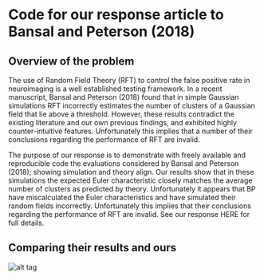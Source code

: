 # Code for our response article to Bansal and Peterson (2018)
## Overview of the problem
The use of Random Field Theory (RFT) to control the false positive rate in neuroimaging
is a well established testing framework.  In a recent manuscript, Bansal and Peterson (2018)
found that in simple Gaussian simulations RFT incorrectly estimates the number of clusters
of a Gaussian field that lie above a threshold. However, these results contradict the
existing literature and our own previous findings, and exhibited highly counter-intuitive
features. Unfortunately this implies that a number of their conclusions regarding the performance of RFT are
invalid.

The purpose of our response is to demonstrate with freely available and reproducible
code the evaluations considered by Bansal and Peterson (2018); showing simulation and theory align. Our results
show that in these simulations the expected Euler characteristic closely
matches the average number of clusters as predicted by theory. Unfortunately it appears
that BP have miscalculated the Euler characteristics and have simulated their random
fields incorrectly. Unfortunately this implies that their conclusions regarding the performance of RFT are
invalid. See our response HERE for full details.

## Comparing their results and ours

![alt tag](Figures/readme_1Dreal.png)
